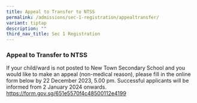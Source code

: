 ```yaml
---
title: Appeal to Transfer to NTSS
permalink: /admissions/sec-1-registration/appealtransfer/
variant: tiptap
description: ""
third_nav_title: Sec 1 Registration
---
```

<h3><strong>Appeal to Transfer to NTSS</strong></h3><p>If your child/ward is not posted to New Town Secondary School and you would like to make an appeal (non-medical reason), please fill in the online form below by 22 December 2023, 5.00 pm. Successful applicants will be informed from 2 January 2024 onwards. <a href="https://form.gov.sg/651e5570f4c48500112e4199" rel="noopener noreferrer nofollow" target="_blank">https://form.gov.sg/651e5570f4c48500112e4199</a></p>